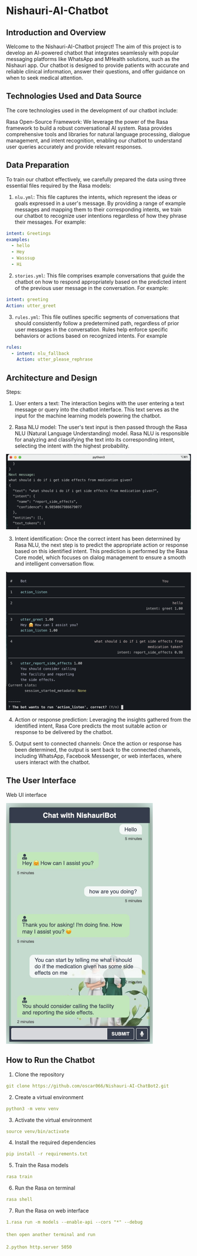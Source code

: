# Nishauri-AI-Chatbot

## Introduction and Overview

Welcome to the Nishauri-AI-Chatbot project! The aim of this project is to develop an AI-powered chatbot that integrates seamlessly with popular messaging platforms like WhatsApp and MHealth solutions, such as the Nishauri app. Our chatbot is designed to provide patients with accurate and reliable clinical information, answer their questions, and offer guidance on when to seek medical attention.

## Technologies Used and Data Source

The core technologies used in the development of our chatbot include:

Rasa Open-Source Framework: We leverage the power of the Rasa framework to build a robust conversational AI system. Rasa provides comprehensive tools and libraries for natural language processing, dialogue management, and intent recognition, enabling our chatbot to understand user queries accurately and provide relevant responses.

## Data Preparation

To train our chatbot effectively, we carefully prepared the data using three essential files required by the Rasa models:

1. `nlu.yml`: This file captures the intents, which represent the ideas or goals expressed in a user's message. By providing a range of example messages and mapping them to their corresponding intents, we train our chatbot to recognize user intentions regardless of how they phrase their messages. For example:

```yaml
intent: Greetings
examples:
  - hello
  - Hey
  - Wasssup
  - Hi
  ```


2. `stories.yml`: This file comprises example conversations that guide the chatbot on how to respond appropriately based on the predicted intent of the previous user message in the conversation. For example:

```yaml
intent: greeting
Action: utter_greet
```

3. `rules.yml`: This file outlines specific segments of conversations that should consistently follow a predetermined path, regardless of prior user messages in the conversation. Rules help enforce specific behaviors or actions based on recognized intents. For example
    
```yaml
rules:
  - intent: nlu_fallback
    Action: utter_please_rephrase
```

## Architecture and Design
Steps:
1. User enters a text: The interaction begins with the user entering a text message or query into the chatbot interface. This text serves as the input for the machine learning models powering the chatbot.

2. Rasa NLU model: The user's text input is then passed through the Rasa NLU (Natural Language Understanding) model. Rasa NLU is responsible for analyzing and classifying the text into its corresponding intent, selecting the intent with the highest probability.

![Rasa NLU Image](images/nlu.jpeg)

3. Intent identification: Once the correct intent has been determined by Rasa NLU, the next step is to predict the appropriate action or response based on this identified intent. This prediction is performed by the Rasa Core model, which focuses on dialog management to ensure a smooth and intelligent conversation flow.

![Rasa Core Image](images/core.jpeg)

4. Action or response prediction: Leveraging the insights gathered from the identified intent, Rasa Core predicts the most suitable action or response to be delivered by the chatbot.

5. Output sent to connected channels: Once the action or response has been determined, the output is sent back to the connected channels, including WhatsApp, Facebook Messenger, or web interfaces, where users interact with the chatbot.

## The User Interface
Web UI interface

<img src="images/WebUI.jpeg" alt="WebUI Image" width="400px">

## How to Run the Chatbot
1. Clone the repository
```yaml
git clone https://github.com/oscar066/Nishauri-AI-ChatBot2.git
```
2. Create a virtual environment
```yaml
python3 -m venv venv
```
3. Activate the virtual environment
```yaml
source venv/bin/activate
```
4. Install the required dependencies
```yaml
pip install -r requirements.txt
```
5. Train the Rasa models
```yaml
rasa train
```
6. Run the Rasa on terminal
```yaml
rasa shell
```
7. Run the Rasa on web interface
```yaml
1.rasa run -m models --enable-api --cors "*" --debug

then open another terminal and run

2.python http.server 5050

```
